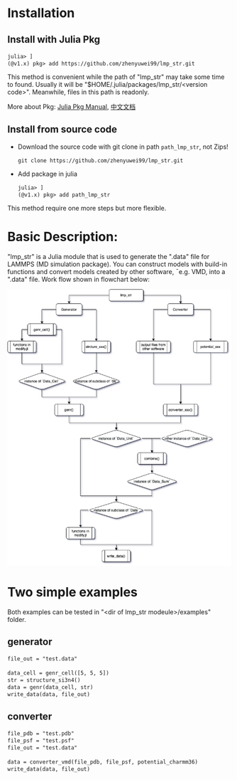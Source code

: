 # Installation

## Install with Julia Pkg
```julia-repl
julia> ]
(@v1.x) pkg> add https://github.com/zhenyuwei99/lmp_str.git
```
This method is convenient while the path of "lmp_str" may take some time to found. Usually it will be "$HOME/.julia/packages/lmp_str/\<version code\>". Meanwhile, files in this path is readonly.

More about Pkg: [Julia Pkg Manual](https://docs.julialang.org/en/v1/stdlib/Pkg/), [中文文档](https://cn.julialang.org/JuliaZH.jl/latest/stdlib/Pkg/)

## Install from source code
- Download the source code with git clone in path `path_lmp_str`, not Zips!
  ```
  git clone https://github.com/zhenyuwei99/lmp_str.git
  ```
- Add package in julia

  ```julia-repl
  julia> ]
  (@v1.x) pkg> add path_lmp_str
  ```
This method require one more steps but more flexible.

# Basic Description:
"lmp_str" is a Julia module that is used to generate the ".data" file for LAMMPS (MD simulation package). You can construct models with build-in functions and convert models created by other software, ¯e.g. VMD, into a ".data" file. Work flow shown in flowchart below:


<center>

![Flowchart of lmp_str](./images/flowchart.png)

</center>

# Two simple examples
Both examples can be tested in "\<dir of lmp_str modeule\>/examples" folder.
## generator
```julia-repl
file_out = "test.data"

data_cell = genr_cell([5, 5, 5])
str = structure_si3n4()
data = genr(data_cell, str)
write_data(data, file_out)
```
## converter
```julia-repl
file_pdb = "test.pdb"
file_psf = "test.psf"
file_out = "test.data"

data = converter_vmd(file_pdb, file_psf, potential_charmm36)
write_data(data, file_out)
```



